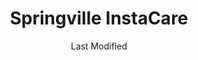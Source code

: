 ---
layout: location-page
date: Last Modified
description: "Local COVID-19 testing is available at Springville InstaCare in Springville, Utah, USA."
permalink: "locations/utah/springville/springville-instacare/"
tags:
  - locations
  - utah
title: Springville InstaCare
uniqueName: springville-instacare
state: Utah
stateAbbr: UT
hood: "Springville"
address: "762 W 400 S"
city: "Springville"
zip: "84663"
zipsNearby: "84003 84004 84006 84010 84011 84054 84087 84013 84014 84017 84024 84020 84021 84027 84051 84073 84626 84627 84628 84629 84025 84632 84633 84032 84526 84529 84033 84528 84036 84061 84037 84005 84043 84045 84639 84044 84047 84049 84645 84050 84623 84646 84667 84647 84648 84055 84537 84057 84058 84059 84097 84060 84068 84098 84651 84042 84062 84501 84601 84602 84603 84604 84605 84606 84065 84095 84096 84069 84653 84101 84102 84103 84104 84105 84106 84107 84108 84109 84110 84111 84112 84113 84114 84115 84116 84117 84118 84119 84120 84121 84122 84123 84124 84125 84126 84127 84128 84129 84130 84131 84132 84133 84134 84136 84138 84139 84141 84143 84145 84147 84148 84150 84151 84152 84157 84158 84165 84170 84171 84180 84184 84189 84190 84199 84070 84090 84091 84092 84093 84094 84655 84660 84662 84663 84664 84071 84539 84031 84072 84074 84080 84082 84542 84081 84084 84088 84144" 
mapUrl: "http://maps.apple.com/?q=Springville+InstaCare&address=762+W+400+S,Springville,Utah,84663"
locationType: Drive-thru
phone: "801-429-1250"
website: "https://intermountainhealthcare.org/locations/springville-clinic/medical-services/instacare/"
onlineBooking: undefined
closed: undefined
closedUpdate: April 17th, 2020
notes: "Requires phone screen."
days: Everyday
hours: 9AM-5PM
ctaMessage: Learn more
ctaUrl: "https://intermountainhealthcare.org/locations/springville-clinic/medical-services/instacare/"
---